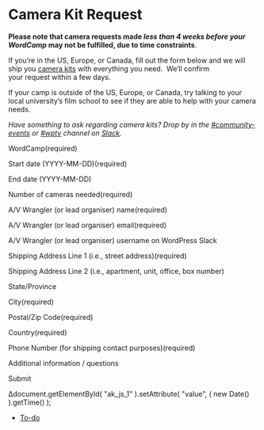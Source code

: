 # Camera Kit Request

**Please note that camera requests made *less than 4 weeks before your WordCamp* may not be fulfilled, due to time constraints**.

If you’re in the US, Europe, or Canada, fill out the form below and we will ship you [camera kits](https://make.wordpress.org/community/handbook/wordcamp-organizer/video/foundation-camera-kit-list/) with everything you need.  We’ll confirm your request within a few days.

If your camp is outside of the US, Europe, or Canada, try talking to your local university’s film school to see if they are able to help with your camera needs.

*Have something to ask regarding camera kits? Drop by in the [#community-events](http://wordpress.slack.com/messages/community-events/) or [#wptv](http://wordpress.slack.com/messages/wptv/) channel on [Slack](https://make.wordpress.org/chat/).*

WordCamp(required) 

Start date (YYYY-MM-DD)(required) 

End date (YYYY-MM-DD) 

Number of cameras needed(required) 

A/V Wrangler (or lead organiser) name(required) 

A/V Wrangler (or lead organiser) email(required) 

A/V Wrangler (or lead organiser) username on WordPress Slack 

Shipping Address Line 1 (i.e., street address)(required) 

Shipping Address Line 2 (i.e., apartment, unit, office, box number) 

State/Province 

City(required) 

Postal/Zip Code(required) 

Country(required) 

Phone Number (for shipping contact purposes)(required) 

Additional information / questions

Submit   

Δdocument.getElementById( "ak\_js\_1" ).setAttribute( "value", ( new Date() ).getTime() );

*   [To-do](# "To-do")